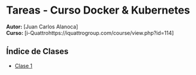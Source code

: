 # Tareas - Curso Docker & Kubernetes

**Autor:** [Juan Carlos Alanoca]  
**Curso:** [i-Quattrohttps://iquattrogroup.com/course/view.php?id=114]

## Índice de Clases
- [Clase 1](./clase1/README.md)
